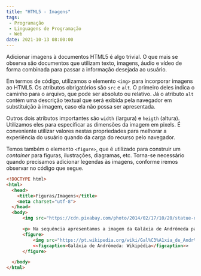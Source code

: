 ```yaml
---
title: "HTML5 - Imagens"
tags:
 - Programação
 - Linguagens de Programação
 - Web
date: 2021-10-13 08:00:00
---
```


Adicionar imagens à documentos HTML5 é algo trivial. O que mais se observa são documentos que utilizam texto, imagens, áudio e vídeo de forma combinada para passar a informação desejada ao usuário.

Em termos de código, utilizamos o elemento `<img>` para incorporar imagens ao HTML5. Os atributos obrigatórios são `src` e `alt`. O primeiro deles indica o caminho para o  arquivo, que pode ser absoluto ou relativo. Já o atributo `alt` contém uma descrição textual que será exibida pela navegador em substituição à imagem, caso ela não possa ser apresentada.

Outros dois atributos importantes são `width` (largura) e `heigth` (altura). Utilizamos eles para especificar as dimensões da imagem em pixels. É conveniente utilizar valores nestas propriedades para melhorar a experiência do usuário quando da carga do recurso pelo navegador.

Temos também o elemento `<figure>`, que é utilizado para construir um *container* para figuras, ilustrações, diagramas, etc. Torna-se necessário quando precisamos adicionar legendas às imagens, conforme iremos observar no código que segue.



```html
<!DOCTYPE html>
<html>
  <head>
    <title>Figuras/Imagens</title>
    <meta charset="utf-8">
  </head>
  <body>
      <img src="https://cdn.pixabay.com/photo/2014/02/17/10/20/statue-of-liberty-267948_960_720.jpg" alt="Estátua da Liberdade, Ilha da Liberdade, Nova York, EUA" width="300" height="500">

      <p> Na sequência apresentamos a imagem da Galáxia de Andrômeda para que você aprecie:</p>
      <figure>
          <img src="https://pt.wikipedia.org/wiki/Gal%C3%A1xia_de_Andr%C3%B4meda#/media/Ficheiro:Pic_iroberts1.jpg" alt="Galáxia de Andrômeda"  width="300" height="500" />
          <<figcaption>Galáxia de Andrômeda: Wikipédia</figcaption>>
      </figure>

  </body>
</html>
```